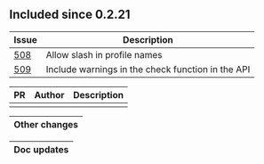 
## Included since 0.2.21

| Issue                                                | Description  |
|:-----------------------------------------------------|--------------|
| [508](https://github.com/polyfy/polylith/issues/508) | Allow slash in profile names
| [509](https://github.com/polyfy/polylith/issues/509) | Include warnings in the check function in the API 

| PR | Author          |      Description 
|:--------|-----------------|-----------------|
|         |                 |                 |

|                                                                    Other changes |
|---------------------------------------------------------------------------------|

| Doc updates                                                                                                                                                                                                                    |
|--------------------------------------------------------------------------------------------------------------------------------------------------------------------------------------------------------------------------------|
